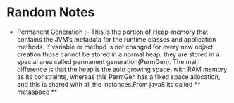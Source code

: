 # Random Notes

- Permanent Generation :– This is the portion of Heap-memory that contains the JVM’s metadata for the runtime classes and application methods.
 If variable or method is not changed for every new object creation those cannot be stored in a normal heap, 
 they are stored in a special area called permanent generation(PermGen).
 The main difference is that the heap is the auto growing space, with RAM memory as its constraints, 
 whereas this PermGen has a fixed space allocation, and this is shared with all the instances.From java8 its called ** metaspace **
